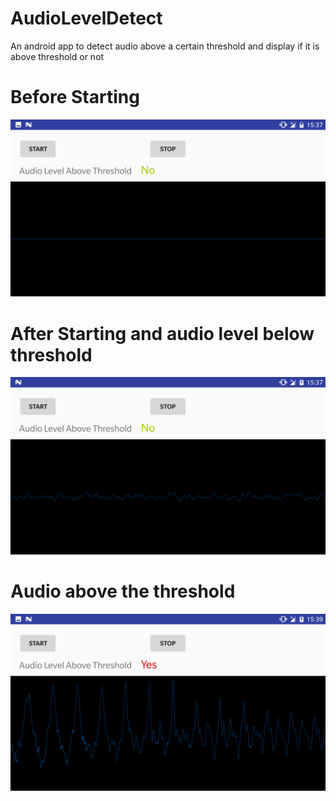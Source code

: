 # AudioLevelDetect
An android app to detect audio above a certain threshold and display if it is above threshold or not

# Before Starting
![Env 1](https://github.com/akshaykota/AudioLevelDetect/raw/master/Screenshots/1_Before_Start.png)

# After Starting and audio level below threshold
![Env 2](https://github.com/akshaykota/AudioLevelDetect/raw/master/Screenshots/2_After_Start.png)

# Audio above the threshold
![Env 3](https://github.com/akshaykota/AudioLevelDetect/raw/master/Screenshots/3_Audio_above_threshold.png)
